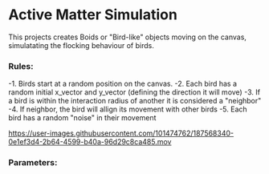 # Active Matter Simulation
This projects creates Boids or "Bird-like" objects moving on the canvas, simulatating the flocking behaviour of birds.

### Rules: 

 -1. Birds start at a random position on the canvas.
 -2. Each bird has a random initial x_vector and y_vector (defining the direction it will move)
 -3. If a bird is within the interaction radius of another it is considered a "neighbor"
 -4. If neighbor, the bird will allign its movement with other birds
 -5. Each bird has a random "noise" in their movement
 
https://user-images.githubusercontent.com/101474762/187568340-0e1ef3d4-2b64-4599-b40a-96d29c8ca485.mov

### Parameters: 
